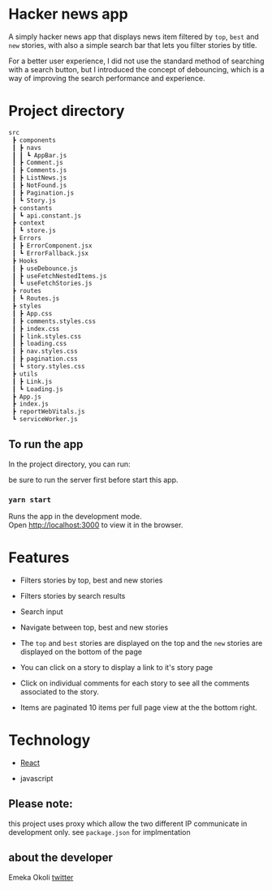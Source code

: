 # Hacker news app
A simply hacker news app that displays news item filtered by `top`, `best` and `new` stories, with also a simple search bar that lets you filter stories by title.

For a better user experience, I did not use the standard method of searching with a search button, but I introduced the concept of debouncing, which is a way of improving the search performance and experience.

# Project directory
```bash
src
 ┣ components
 ┃ ┣ navs
 ┃ ┃ ┗ AppBar.js
 ┃ ┣ Comment.js
 ┃ ┣ Comments.js
 ┃ ┣ ListNews.js
 ┃ ┣ NotFound.js
 ┃ ┣ Pagination.js
 ┃ ┗ Story.js
 ┣ constants
 ┃ ┗ api.constant.js
 ┣ context
 ┃ ┗ store.js
 ┣ Errors
 ┃ ┣ ErrorComponent.jsx
 ┃ ┗ ErrorFallback.jsx
 ┣ Hooks
 ┃ ┣ useDebounce.js
 ┃ ┣ useFetchNestedItems.js
 ┃ ┗ useFetchStories.js
 ┣ routes
 ┃ ┗ Routes.js
 ┣ styles
 ┃ ┣ App.css
 ┃ ┣ comments.styles.css
 ┃ ┣ index.css
 ┃ ┣ link.styles.css
 ┃ ┣ loading.css
 ┃ ┣ nav.styles.css
 ┃ ┣ pagination.css
 ┃ ┗ story.styles.css
 ┣ utils
 ┃ ┣ Link.js
 ┃ ┗ Loading.js
 ┣ App.js
 ┣ index.js
 ┣ reportWebVitals.js
 ┗ serviceWorker.js
 ```

## To run the app

In the project directory, you can run:

be sure to run the server first before start this app.

### `yarn start`

Runs the app in the development mode.<br />
Open [http://localhost:3000](http://localhost:3000) to view it in the browser.

# Features

- Filters stories by top, best and new stories


- Filters stories by search results
- Search input
- Navigate between top, best and new stories
- The `top` and `best` stories are displayed on the top and the `new` stories are displayed on the bottom of the page
- You can click on a story to display a link to it's story page
- Click on individual comments for each story to see all the comments associated to the story.
- Items are paginated 10 items per full page view at the the bottom right.

# Technology

- [React](https://www.reactjs.org/)

- javascript



## Please note:
this project uses proxy which allow the two different IP communicate in development only.
see `package.json` for implmentation

## about the developer
Emeka Okoli
[twitter](https://twitter.com/emyokoli)